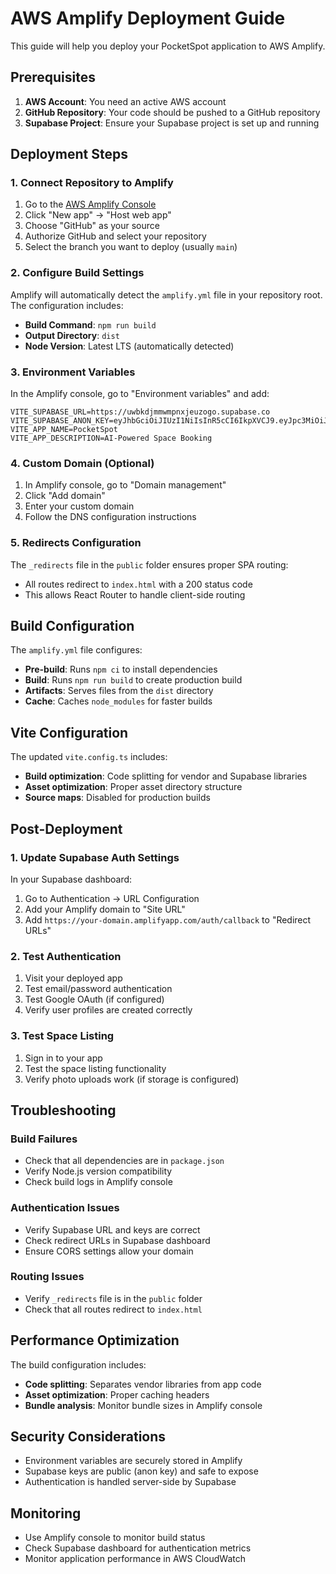 # AWS Amplify Deployment Guide

This guide will help you deploy your PocketSpot application to AWS Amplify.

## Prerequisites

1. **AWS Account**: You need an active AWS account
2. **GitHub Repository**: Your code should be pushed to a GitHub repository
3. **Supabase Project**: Ensure your Supabase project is set up and running

## Deployment Steps

### 1. Connect Repository to Amplify

1. Go to the [AWS Amplify Console](https://console.aws.amazon.com/amplify/)
2. Click "New app" → "Host web app"
3. Choose "GitHub" as your source
4. Authorize GitHub and select your repository
5. Select the branch you want to deploy (usually `main`)

### 2. Configure Build Settings

Amplify will automatically detect the `amplify.yml` file in your repository root. The configuration includes:

- **Build Command**: `npm run build`
- **Output Directory**: `dist`
- **Node Version**: Latest LTS (automatically detected)

### 3. Environment Variables

In the Amplify console, go to "Environment variables" and add:

```
VITE_SUPABASE_URL=https://uwbkdjmmwmpnxjeuzogo.supabase.co
VITE_SUPABASE_ANON_KEY=eyJhbGciOiJIUzI1NiIsInR5cCI6IkpXVCJ9.eyJpc3MiOiJzdXBhYmFzZSIsInJlZiI6InV3Ymtkam1td21wbnhqZXV6b2dvIiwicm9sZSI6ImFub24iLCJpYXQiOjE3NTY5MTA3NDUsImV4cCI6MjA3MjQ4Njc0NX0.BUGFv4V7xSnkSEoioa39w4rANH2pl4UACkCvBWpNk3I
VITE_APP_NAME=PocketSpot
VITE_APP_DESCRIPTION=AI-Powered Space Booking
```

### 4. Custom Domain (Optional)

1. In Amplify console, go to "Domain management"
2. Click "Add domain"
3. Enter your custom domain
4. Follow the DNS configuration instructions

### 5. Redirects Configuration

The `_redirects` file in the `public` folder ensures proper SPA routing:
- All routes redirect to `index.html` with a 200 status code
- This allows React Router to handle client-side routing

## Build Configuration

The `amplify.yml` file configures:

- **Pre-build**: Runs `npm ci` to install dependencies
- **Build**: Runs `npm run build` to create production build
- **Artifacts**: Serves files from the `dist` directory
- **Cache**: Caches `node_modules` for faster builds

## Vite Configuration

The updated `vite.config.ts` includes:

- **Build optimization**: Code splitting for vendor and Supabase libraries
- **Asset optimization**: Proper asset directory structure
- **Source maps**: Disabled for production builds

## Post-Deployment

### 1. Update Supabase Auth Settings

In your Supabase dashboard:

1. Go to Authentication → URL Configuration
2. Add your Amplify domain to "Site URL"
3. Add `https://your-domain.amplifyapp.com/auth/callback` to "Redirect URLs"

### 2. Test Authentication

1. Visit your deployed app
2. Test email/password authentication
3. Test Google OAuth (if configured)
4. Verify user profiles are created correctly

### 3. Test Space Listing

1. Sign in to your app
2. Test the space listing functionality
3. Verify photo uploads work (if storage is configured)

## Troubleshooting

### Build Failures

- Check that all dependencies are in `package.json`
- Verify Node.js version compatibility
- Check build logs in Amplify console

### Authentication Issues

- Verify Supabase URL and keys are correct
- Check redirect URLs in Supabase dashboard
- Ensure CORS settings allow your domain

### Routing Issues

- Verify `_redirects` file is in the `public` folder
- Check that all routes redirect to `index.html`

## Performance Optimization

The build configuration includes:

- **Code splitting**: Separates vendor libraries from app code
- **Asset optimization**: Proper caching headers
- **Bundle analysis**: Monitor bundle sizes in Amplify console

## Security Considerations

- Environment variables are securely stored in Amplify
- Supabase keys are public (anon key) and safe to expose
- Authentication is handled server-side by Supabase

## Monitoring

- Use Amplify console to monitor build status
- Check Supabase dashboard for authentication metrics
- Monitor application performance in AWS CloudWatch
